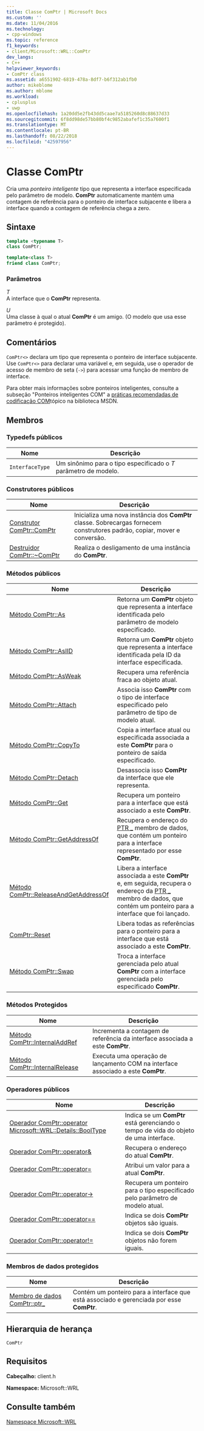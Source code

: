```yaml
---
title: Classe ComPtr | Microsoft Docs
ms.custom: ''
ms.date: 11/04/2016
ms.technology:
- cpp-windows
ms.topic: reference
f1_keywords:
- client/Microsoft::WRL::ComPtr
dev_langs:
- C++
helpviewer_keywords:
- ComPtr class
ms.assetid: a6551902-6819-478a-8df7-b6f312ab1fb0
author: mikeblome
ms.author: mblome
ms.workload:
- cplusplus
- uwp
ms.openlocfilehash: 1a20dd5e2fb43dd5caae7a5185260d8c88637d33
ms.sourcegitcommit: 6f8dd98de57bb80bf4c9852abafef1c35a7600f1
ms.translationtype: MT
ms.contentlocale: pt-BR
ms.lasthandoff: 08/22/2018
ms.locfileid: "42597956"
---
```

# <a name="comptr-class"></a>Classe ComPtr

Cria uma *ponteiro inteligente* tipo que representa a interface especificada pelo parâmetro de modelo. **ComPtr** automaticamente mantém uma contagem de referência para o ponteiro de interface subjacente e libera a interface quando a contagem de referência chega a zero.

## <a name="syntax"></a>Sintaxe

```cpp
template <typename T>
class ComPtr;

template<class T>
friend class ComPtr;
```

### <a name="parameters"></a>Parâmetros

*T*  
A interface que o **ComPtr** representa.

*U*  
Uma classe à qual o atual **ComPtr** é um amigo. (O modelo que usa esse parâmetro é protegido).

## <a name="remarks"></a>Comentários

`ComPtr<>` declara um tipo que representa o ponteiro de interface subjacente. Use `ComPtr<>` para declarar uma variável e, em seguida, use o operador de acesso de membro de seta (`->`) para acessar uma função de membro de interface.

Para obter mais informações sobre ponteiros inteligentes, consulte a subseção "Ponteiros inteligentes COM" a [práticas recomendadas de codificação COM](/windows/desktop/LearnWin32/com-coding-practices)tópico na biblioteca MSDN.

## <a name="members"></a>Membros

### <a name="public-typedefs"></a>Typedefs públicos

|Nome|Descrição|
|----------|-----------------|
|`InterfaceType`|Um sinônimo para o tipo especificado o *T* parâmetro de modelo.|

### <a name="public-constructors"></a>Construtores públicos

|Nome|Descrição|
|----------|-----------------|
|[Construtor ComPtr::ComPtr](../windows/comptr-comptr-constructor.md)|Inicializa uma nova instância dos **ComPtr** classe. Sobrecargas fornecem construtores padrão, copiar, mover e conversão.|
|[Destruidor ComPtr::~ComPtr](../windows/comptr-tilde-comptr-destructor.md)|Realiza o desligamento de uma instância do **ComPtr**.|

### <a name="public-methods"></a>Métodos públicos

|Nome|Descrição|
|----------|-----------------|
|[Método ComPtr::As](../windows/comptr-as-method.md)|Retorna um **ComPtr** objeto que representa a interface identificada pelo parâmetro de modelo especificado.|
|[Método ComPtr::AsIID](../windows/comptr-asiid-method.md)|Retorna um **ComPtr** objeto que representa a interface identificada pela ID da interface especificada.|
|[Método ComPtr::AsWeak](../windows/comptr-asweak-method.md)|Recupera uma referência fraca ao objeto atual.|
|[Método ComPtr::Attach](../windows/comptr-attach-method.md)|Associa isso **ComPtr** com o tipo de interface especificado pelo parâmetro de tipo de modelo atual.|
|[Método ComPtr::CopyTo](../windows/comptr-copyto-method.md)|Copia a interface atual ou especificada associada a este **ComPtr** para o ponteiro de saída especificado.|
|[Método ComPtr::Detach](../windows/comptr-detach-method.md)|Desassocia isso **ComPtr** da interface que ele representa.|
|[Método ComPtr::Get](../windows/comptr-get-method.md)|Recupera um ponteiro para a interface que está associado a este **ComPtr**.|
|[Método ComPtr::GetAddressOf](../windows/comptr-getaddressof-method.md)|Recupera o endereço do [PTR _](../windows/comptr-ptr-data-member.md) membro de dados, que contém um ponteiro para a interface representado por esse **ComPtr**.|
|[Método ComPtr::ReleaseAndGetAddressOf](../windows/comptr-releaseandgetaddressof-method.md)|Libera a interface associada a este **ComPtr** e, em seguida, recupera o endereço da [PTR _](../windows/comptr-ptr-data-member.md) membro de dados, que contém um ponteiro para a interface que foi lançado.|
|[ComPtr::Reset](../windows/comptr-reset.md)|Libera todas as referências para o ponteiro para a interface que está associado a este **ComPtr**.|
|[Método ComPtr::Swap](../windows/comptr-swap-method.md)|Troca a interface gerenciada pelo atual **ComPtr** com a interface gerenciada pelo especificado **ComPtr**.|

### <a name="protected-methods"></a>Métodos Protegidos

|Nome|Descrição|
|----------|-----------------|
|[Método ComPtr::InternalAddRef](../windows/comptr-internaladdref-method.md)|Incrementa a contagem de referência da interface associada a este **ComPtr**.|
|[Método ComPtr::InternalRelease](../windows/comptr-internalrelease-method.md)|Executa uma operação de lançamento COM na interface associado a este **ComPtr**.|

### <a name="public-operators"></a>Operadores públicos

|Nome|Descrição|
|----------|-----------------|
|[Operador ComPtr::operator Microsoft::WRL::Details::BoolType](../windows/comptr-operator-microsoft-wrl-details-booltype-operator.md)|Indica se um **ComPtr** está gerenciando o tempo de vida do objeto de uma interface.|
|[Operador ComPtr::operator&](../windows/comptr-operator-ampersand-operator.md)|Recupera o endereço do atual **ComPtr**.|
|[Operador ComPtr::operator=](../windows/comptr-operator-assign-operator.md)|Atribui um valor para a atual **ComPtr**.|
|[Operador ComPtr::operator->](../windows/comptr-operator-arrow-operator.md)|Recupera um ponteiro para o tipo especificado pelo parâmetro de modelo atual.|
|[Operador ComPtr::operator==](../windows/comptr-operator-equality-operator.md)|Indica se dois **ComPtr** objetos são iguais.|
|[Operador ComPtr::operator!=](../windows/comptr-operator-inequality-operator.md)|Indica se dois **ComPtr** objetos não forem iguais.|

### <a name="protected-data-members"></a>Membros de dados protegidos

|Nome|Descrição|
|----------|-----------------|
|[Membro de dados ComPtr::ptr_](../windows/comptr-ptr-data-member.md)|Contém um ponteiro para a interface que está associado e gerenciada por esse **ComPtr**.|

## <a name="inheritance-hierarchy"></a>Hierarquia de herança

`ComPtr`

## <a name="requirements"></a>Requisitos

**Cabeçalho:** client.h

**Namespace:** Microsoft::WRL

## <a name="see-also"></a>Consulte também

[Namespace Microsoft::WRL](../windows/microsoft-wrl-namespace.md)